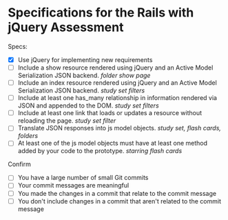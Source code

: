 # Specifications for the Rails with jQuery Assessment

Specs:
- [x] Use jQuery for implementing new requirements
- [ ] Include a show resource rendered using jQuery and an Active Model Serialization JSON backend. *folder show page*
- [ ] Include an index resource rendered using jQuery and an Active Model Serialization JSON backend. *study set filters*
- [ ] Include at least one has_many relationship in information rendered via JSON and appended to the DOM. *study set filters*
- [ ] Include at least one link that loads or updates a resource without reloading the page. *study set filter*
- [ ] Translate JSON responses into js model objects. *study set, flash cards, folders*
- [ ] At least one of the js model objects must have at least one method added by your code to the prototype. *starring flash cards*

Confirm
- [ ] You have a large number of small Git commits
- [ ] Your commit messages are meaningful
- [ ] You made the changes in a commit that relate to the commit message
- [ ] You don't include changes in a commit that aren't related to the commit message
